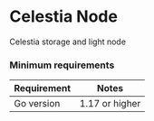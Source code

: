 # Celestia Node
Celestia storage and light node

### Minimum requirements

| Requirement | Notes            |
|-------------|------------------|
| Go version  | 1.17 or higher   |